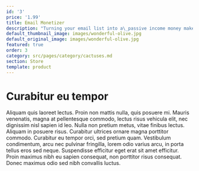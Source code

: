 ```yaml
---
id: '3'
price: '1.99'
title: Email Monetizer
description: "Turning your email list into a\_passive income money maker\_isn’t as difficult, or time consuming as you may think.Every day, thousands of online marketers are transforming their mailing lists into powerful cash funnels, and quite often, they don’t even have their own product line!This special report will make it easy for you to start making money with your subscriber base even if you’re just starting out.It will show you how you can join the ranks of successful list builders quickly and easily, while increasing engagement, building your tribe and positioning yourself as a thought leader in your market."
default_thumbnail_image: images/wonderful-olive.jpg
default_original_image: images/wonderful-olive.jpg
featured: true
order: 3
category: src/pages/category/cactuses.md
section: Store
template: product
---
```


# Curabitur eu tempor

Aliquam quis laoreet lectus. Proin non mattis nulla, quis posuere mi. Mauris venenatis, magna at pellentesque commodo, lectus risus vehicula elit, nec dignissim nisl sapien id leo. Nulla non pretium metus, vitae finibus lectus. Aliquam in posuere risus. Curabitur ultrices ornare magna porttitor commodo. Curabitur eu tempor orci, sed pretium quam. Vestibulum condimentum, arcu nec pulvinar fringilla, lorem odio varius arcu, in porta tellus eros sed neque. Suspendisse efficitur eget erat sit amet efficitur. Proin maximus nibh eu sapien consequat, non porttitor risus consequat. Donec maximus odio sed nibh convallis luctus.